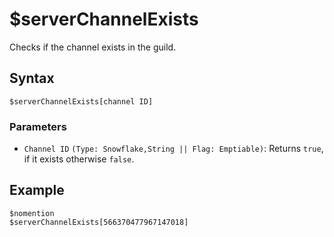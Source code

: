 # $serverChannelExists
Checks if the channel exists in the guild.

## Syntax
```
$serverChannelExists[channel ID]
```

### Parameters 
- `Channel ID` `(Type: Snowflake,String || Flag: Emptiable)`: Returns `true`, if it exists otherwise `false`.

## Example
```
$nomention
$serverChannelExists[566370477967147018]
```
